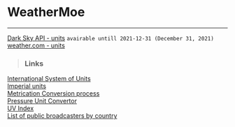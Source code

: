 # WeatherMoe

***
[Dark Sky API - units](DarkSkyAPI.units.md) `avairable untill 2021-12-31 (December 31, 2021)`  
[weather.com - units](Weather.com.units.md)

>### Links
[International System of Units](https://en.wikipedia.org/wiki/International_System_of_Units)  
[Imperial units](https://en.wikipedia.org/wiki/Imperial_units)  
[Metrication Conversion process](https://en.wikipedia.org/wiki/Metrication#Conversion_process)  
[Pressure Unit Convertor](https://www.weather.gov/epz/wxcalc_pressureconvert)  
[UV Index](https://en.wikipedia.org/wiki/Ultraviolet_index)  
[List of public broadcasters by country](https://en.wikipedia.org/wiki/List_of_public_broadcasters_by_country)  

